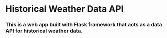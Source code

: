 # Historical Weather Data API

### This is a web app built with Flask framework that acts as a data API for historical weather data.